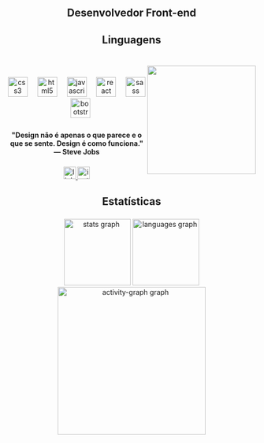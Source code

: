 <h2 align="center">Desenvolvedor Front-end</h2>

###

<h2 align="center">Linguagens</h2>

###

<br clear="both">

<img align="right" height="220" src="https://i.gifer.com/QowP.gif"  />

###

<div align="center">
  <img src="https://cdn.jsdelivr.net/gh/devicons/devicon/icons/css3/css3-original.svg" height="40" alt="css3 logo"  />
  <img width="12" />
  <img src="https://cdn.jsdelivr.net/gh/devicons/devicon/icons/html5/html5-original.svg" height="40" alt="html5 logo"  />
  <img width="12" />
  <img src="https://cdn.jsdelivr.net/gh/devicons/devicon/icons/javascript/javascript-original.svg" height="40" alt="javascript logo"  />
  <img width="12" />
  <img src="https://cdn.jsdelivr.net/gh/devicons/devicon/icons/react/react-original.svg" height="40" alt="react logo"  />
  <img width="12" />
  <img src="https://cdn.jsdelivr.net/gh/devicons/devicon/icons/sass/sass-original.svg" height="40" alt="sass logo"  />
  <img width="12" />
  <img src="https://cdn.jsdelivr.net/gh/devicons/devicon/icons/bootstrap/bootstrap-original.svg" height="40" alt="bootstrap logo"  />
</div>

###

<h4 align="center">"Design não é apenas o que parece e o que se sente. Design é como funciona." <br>— Steve Jobs</h4>

###

<div align="center">
  <a href="https://www.linkedin.com/in/leonardovcoimbra/" target="_blank">
    <img src="https://img.shields.io/static/v1?message=LinkedIn&logo=linkedin&label=&color=black&logoColor=white&labelColor=&style=for-the-badge" height="25" alt="linkedin logo"  />
  </a>
  <a href="https://www.instagram.com/leonardocoimbra/" target="_blank">
    <img src="https://img.shields.io/static/v1?message=Instagram&logo=instagram&label=&color=black&logoColor=white&labelColor=&style=for-the-badge" height="25" alt="instagram logo"  />
  </a>
</div>

###

<h2 align="center"></h2>

###

<h2 align="center">Estatísticas</h2>

###

<div align="center">
  <img src="https://github-readme-stats.vercel.app/api?username=leovcoimbra&hide_title=true&hide_rank=false&show_icons=false&include_all_commits=true&count_private=true&disable_animations=false&theme=dark&locale=pt-br&hide_border=true&order=1&custom_title=Contribui%C3%A7%C3%B5es" height="135" alt="stats graph"  />
  <img src="https://github-readme-stats.vercel.app/api/top-langs?username=leovcoimbra&locale=pt-br&hide_title=false&layout=compact&card_width=320&langs_count=4&theme=dark&hide_border=true&order=2" height="135" alt="languages graph"  />
  <img src="https://github-readme-activity-graph.vercel.app/graph?username=leovcoimbra&radius=16&theme=modern-lilac&area=true&order=5&custom_title=Gr%C3%A1fico%20-%20Leonardo%20Coimbra" height="300" alt="activity-graph graph"  />
</div>

###
